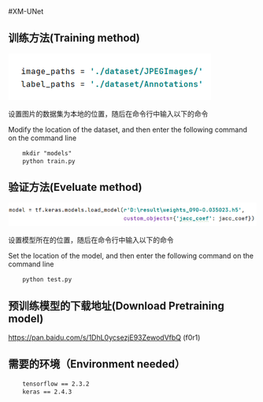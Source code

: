 #XM-UNet
## 训练方法(Training method)
![img_1.png](img_1.png)

设置图片的数据集为本地的位置，随后在命令行中输入以下的命令

Modify the location of the dataset, and then enter the following command on the command line
```shell
    mkdir "models"
    python train.py
```

## 验证方法(Eveluate method)
![img_2.png](img_2.png)

设置模型所在的位置，随后在命令行中输入以下的命令

Set the location of the model, and then enter the following command on the command line
```shell
    python test.py
```

## 预训练模型的下载地址(Download Pretraining model)
https://pan.baidu.com/s/1DhL0ycsezjE93ZewodVfbQ  (f0r1)

## 需要的环境（Environment needed）

```
    tensorflow == 2.3.2
    keras == 2.4.3
```